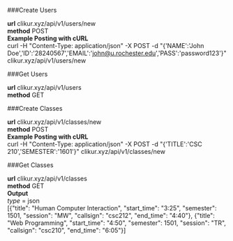 ###Create Users

**url** clikur.xyz/api/v1/users/new <br>
**method** POST <br>
**Example Posting with cURL** <br>
curl -H "Content-Type: application/json" -X POST -d "{'NAME':'John Doe','ID':'28240567','EMAIL':'john@u.rochester.edu','PASS':'password123'}" clikur.xyz/api/v1/users/new

###Get Users

**url** clikur.xyz/api/v1/users <br>
**method** GET <br>

###Create Classes

**url** clikur.xyz/api/v1/classes/new <br>
**method** POST <br>
**Example Posting with cURL** <br>
curl -H "Content-Type: application/json" -X POST -d "{'TITLE':'CSC 210','SEMESTER':'1601'}" clikur.xyz/api/v1/classes/new

###Get Classes

**url** clikur.xyz/api/v1/classes <br>
**method** GET <br>
**Output** <br>
_type_ = json <br>
[{"title": "Human Computer Interaction", "start_time": "3:25", "semester": 1501, "session": "MW", "callsign": "csc212", "end_time": "4:40"}, {"title": "Web Programming", "start_time": "4:50", "semester": 1501, "session": "TR", "callsign": "csc210", "end_time": "6:05"}]
